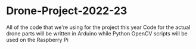 # Drone-Project-2022-23
All of the code that we're using for the project this year
Code for the actual drone parts will be written in Arduino while Python OpenCV scripts will be used on the Raspberry Pi



